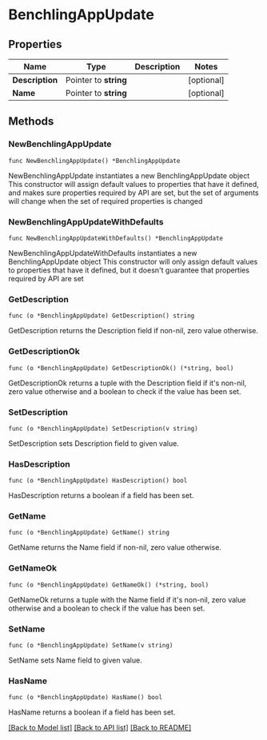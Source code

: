 # BenchlingAppUpdate

## Properties

Name | Type | Description | Notes
------------ | ------------- | ------------- | -------------
**Description** | Pointer to **string** |  | [optional] 
**Name** | Pointer to **string** |  | [optional] 

## Methods

### NewBenchlingAppUpdate

`func NewBenchlingAppUpdate() *BenchlingAppUpdate`

NewBenchlingAppUpdate instantiates a new BenchlingAppUpdate object
This constructor will assign default values to properties that have it defined,
and makes sure properties required by API are set, but the set of arguments
will change when the set of required properties is changed

### NewBenchlingAppUpdateWithDefaults

`func NewBenchlingAppUpdateWithDefaults() *BenchlingAppUpdate`

NewBenchlingAppUpdateWithDefaults instantiates a new BenchlingAppUpdate object
This constructor will only assign default values to properties that have it defined,
but it doesn't guarantee that properties required by API are set

### GetDescription

`func (o *BenchlingAppUpdate) GetDescription() string`

GetDescription returns the Description field if non-nil, zero value otherwise.

### GetDescriptionOk

`func (o *BenchlingAppUpdate) GetDescriptionOk() (*string, bool)`

GetDescriptionOk returns a tuple with the Description field if it's non-nil, zero value otherwise
and a boolean to check if the value has been set.

### SetDescription

`func (o *BenchlingAppUpdate) SetDescription(v string)`

SetDescription sets Description field to given value.

### HasDescription

`func (o *BenchlingAppUpdate) HasDescription() bool`

HasDescription returns a boolean if a field has been set.

### GetName

`func (o *BenchlingAppUpdate) GetName() string`

GetName returns the Name field if non-nil, zero value otherwise.

### GetNameOk

`func (o *BenchlingAppUpdate) GetNameOk() (*string, bool)`

GetNameOk returns a tuple with the Name field if it's non-nil, zero value otherwise
and a boolean to check if the value has been set.

### SetName

`func (o *BenchlingAppUpdate) SetName(v string)`

SetName sets Name field to given value.

### HasName

`func (o *BenchlingAppUpdate) HasName() bool`

HasName returns a boolean if a field has been set.


[[Back to Model list]](../README.md#documentation-for-models) [[Back to API list]](../README.md#documentation-for-api-endpoints) [[Back to README]](../README.md)


